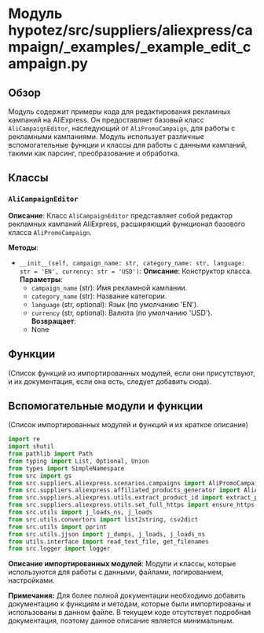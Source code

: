 # Модуль hypotez/src/suppliers/aliexpress/campaign/_examples/_example_edit_campaign.py

## Обзор

Модуль содержит примеры кода для редактирования рекламных кампаний на AliExpress. Он предоставляет базовый класс `AliCampaignEditor`, наследующий от `AliPromoCampaign`, для работы с рекламными кампаниями. Модуль использует различные вспомогательные функции и классы для работы с данными кампаний, такими как парсинг, преобразование и обработка.

## Классы

### `AliCampaignEditor`

**Описание**: Класс `AliCampaignEditor` представляет собой редактор рекламных кампаний AliExpress, расширяющий функционал базового класса `AliPromoCampaign`.

**Методы**:

- `__init__(self, campaign_name: str, category_name: str, language: str = 'EN', currency: str = 'USD')`:
    **Описание**: Конструктор класса.
    **Параметры**:
    - `campaign_name` (str): Имя рекламной кампании.
    - `category_name` (str): Название категории.
    - `language` (str, optional): Язык (по умолчанию 'EN').
    - `currency` (str, optional): Валюта (по умолчанию 'USD').
    **Возвращает**:
    -  None

## Функции

(Список функций из импортированных модулей, если они присутствуют, и их документация, если она есть,  следует добавить сюда).


## Вспомогательные модули и функции

(Список импортированных модулей и функций и их краткое описание)

```python
import re
import shutil
from pathlib import Path
from typing import List, Optional, Union
from types import SimpleNamespace
from src import gs
from src.suppliers.aliexpress.scenarios.campaigns import AliPromoCampaign
from src.suppliers.aliexpress.affiliated_products_generator import AliAffiliatedProducts
from src.suppliers.aliexpress.utils.extract_product_id import extract_prod_ids
from src.suppliers.aliexpress.utils.set_full_https import ensure_https
from src.utils import j_loads_ns, j_loads
from src.utils.convertors import list2string, csv2dict
from src.utils import pprint
from src.utils.jjson import j_dumps, j_loads, j_loads_ns
from utils.interface import read_text_file, get_filenames
from src.logger import logger
```

**Описание импортированных модулей**:  Модули и классы, которые используются для работы с данными, файлами, логированием, настройками.


**Примечания:**  Для более полной документации необходимо добавить  документацию к функциям и методам, которые были импортированы и использованы в данном файле.  В текущем коде отсутствует подробная документация, поэтому данное описание является минимальным.
